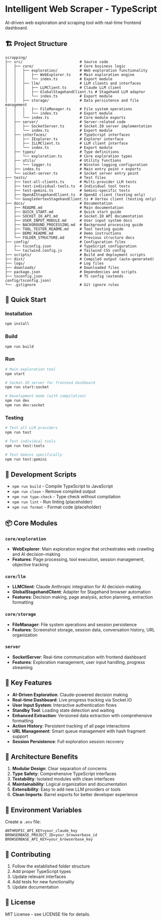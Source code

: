 # Intelligent Web Scraper - TypeScript

AI-driven web exploration and scraping tool with real-time frontend dashboard.

## 🏗️ Project Structure

```
scrapping/
├── src/                          # Source code
│   ├── core/                     # Core business logic
│   │   ├── exploration/          # Web exploration functionality
│   │   │   ├── WebExplorer.ts    # Main exploration engine
│   │   │   └── index.ts          # Export module
│   │   ├── llm/                  # LLM clients and interfaces
│   │   │   ├── LLMClient.ts      # Claude LLM client
│   │   │   ├── GlobalStagehandClient.ts # Stagehand LLM adapter
│   │   │   └── index.ts          # Export module
│   │   ├── storage/              # Data persistence and file management
│   │   │   ├── FileManager.ts    # File system operations
│   │   │   └── index.ts          # Export module
│   │   └── index.ts              # Core module exports
│   ├── server/                   # Server-related code
│   │   ├── SocketServer.ts       # Socket.IO server implementation
│   │   └── index.ts              # Export module
│   ├── interfaces/               # TypeScript interfaces
│   │   ├── IExplorer.ts          # Explorer interface
│   │   ├── ILLMClient.ts         # LLM client interface
│   │   └── index.ts              # Export module
│   ├── types/                    # Type definitions
│   │   └── exploration.ts        # Core exploration types
│   ├── utils/                    # Utility functions
│   │   └── logger.ts             # Winston logging configuration
│   ├── index.ts                  # Main entry point + exports
│   └── socket-server.ts          # Socket server entry point
├── tests/                        # Test files
│   ├── test-all-clients.ts       # Multi-provider LLM tests
│   ├── test-individual-tools.ts  # Individual tool tests
│   ├── test-gemini.ts            # Gemini-specific tests
│   ├── OpenAIStagehandClient.ts  # OpenAI client (testing only)
│   └── GoogleVertexStagehandClient.ts # Vertex client (testing only)
├── docs/                         # Documentation
│   ├── README.md                 # Main documentation
│   ├── QUICK_START.md            # Quick start guide
│   ├── SOCKET_IO_API.md          # Socket.IO API documentation
│   ├── USER_INPUT_MODULE.md      # User input system docs
│   ├── BACKGROUND_PROCESSING.md  # Background processing guide
│   ├── TOOL_TESTER_README.md     # Tool testing guide
│   ├── DEMO_README.md            # Demo instructions
│   └── FOLDER_STRUCTURE.md       # Previous structure docs
├── config/                       # Configuration files
│   ├── tsconfig.json             # TypeScript configuration
│   └── tailwind.config.js        # Tailwind CSS config
├── scripts/                      # Build and deployment scripts
├── dist/                         # Compiled output (auto-generated)
├── logs/                         # Log files
├── downloads/                    # Downloaded files
├── package.json                  # Dependencies and scripts
├── tsconfig.json                 # TS config (extends config/tsconfig.json)
└── .gitignore                    # Git ignore rules
```

## 🚀 Quick Start

### Installation
```bash
npm install
```

### Build
```bash
npm run build
```

### Run
```bash
# Main exploration tool
npm start

# Socket.IO server for frontend dashboard
npm run start:socket

# Development mode (with compilation)
npm run dev
npm run dev:socket
```

### Testing
```bash
# Test all LLM providers
npm run test

# Test individual tools
npm run test:tools

# Test Gemini specifically
npm run test:gemini
```

## 🔧 Development Scripts

- `npm run build` - Compile TypeScript to JavaScript
- `npm run clean` - Remove compiled output
- `npm run type-check` - Type check without compilation
- `npm run lint` - Run linting (placeholder)
- `npm run format` - Format code (placeholder)

## 📦 Core Modules

### `core/exploration`
- **WebExplorer**: Main exploration engine that orchestrates web crawling and AI decision-making
- **Features**: Page processing, tool execution, session management, objective tracking

### `core/llm`  
- **LLMClient**: Claude Anthropic integration for AI decision-making
- **GlobalStagehandClient**: Adapter for Stagehand browser automation
- **Features**: Decision making, page analysis, action planning, extraction formatting

### `core/storage`
- **FileManager**: File system operations and session persistence
- **Features**: Screenshot storage, session data, conversation history, URL organization

### `server`
- **SocketServer**: Real-time communication with frontend dashboard
- **Features**: Exploration management, user input handling, progress streaming

## 🎯 Key Features

- **AI-Driven Exploration**: Claude-powered decision making
- **Real-time Dashboard**: Live progress tracking via Socket.IO
- **User Input System**: Interactive authentication flows
- **Standby Tool**: Loading state detection and waiting
- **Enhanced Extraction**: Versioned data extraction with comprehensive formatting
- **Action History**: Persistent tracking of all page interactions
- **URL Management**: Smart queue management with hash fragment support
- **Session Persistence**: Full exploration session recovery

## 🔄 Architecture Benefits

1. **Modular Design**: Clear separation of concerns
2. **Type Safety**: Comprehensive TypeScript interfaces  
3. **Testability**: Isolated modules with clean interfaces
4. **Maintainability**: Logical organization and documentation
5. **Extensibility**: Easy to add new LLM providers or tools
6. **Clean Imports**: Barrel exports for better developer experience

## 📝 Environment Variables

Create a `.env` file:
```env
ANTHROPIC_API_KEY=your_claude_key
BROWSERBASE_PROJECT_ID=your_browserbase_id
BROWSERBASE_API_KEY=your_browserbase_key
```

## 🤝 Contributing

1. Follow the established folder structure
2. Add proper TypeScript types
3. Update relevant interfaces
4. Add tests for new functionality
5. Update documentation

## 📄 License

MIT License - see LICENSE file for details. 